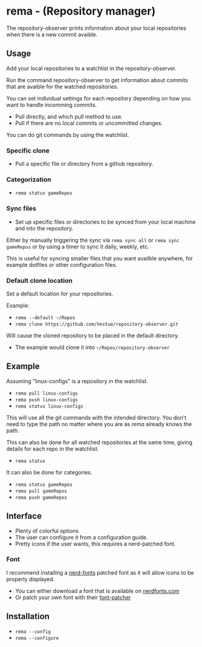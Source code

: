 # rema - (Repository manager)
The repository-observer prints information about your local repositories when there is a new commit avaible.

## Usage
Add your local repositories to a watchlist in the repository-observer.

Run the command repository-observer to get information about commits that are avaible for the watched repositories.

You can set individual settings for each repository depending on how you want to handle incomming commits.
* Pull directly, and which pull method to use.
* Pull if there are no local commits or uncommitted changes.

You can do git commands by using the watchlist.

### Specific clone
- Pull a specific file or directory from a github repository.

### Categorization
* `rema status gameRepos`

### Sync files
* Set up specific files or directories to be synced from your local machine and into the repository.

Either by manually triggering the sync via `rema sync all` or `rema sync gameRepos` or by using a timer to sync it daily, weekly, etc.

This is useful for syncing smaller files that you want availble anywhere, for example dotfiles or other configuration files.

### Default clone location
Set a default location for your repositories.

Example:
* `rema --default ~/Repos`
* `rema clone https://github.com/Vestue/repository-observer.git`

Will cause the cloned repository to be placed in the default directory.
- The example would clone it into `~/Repos/repository-observer`

## Example
Assuming "linux-configs" is a repository in the watchlist.
* `rema pull linux-configs`
* `rema push linux-configs`
* `rema status linux-configs`

This will use all the git commands with the intended directory.
You don't need to type the path no matter where you are as *rema* already knows the path.

This can also be done for all watched repositories at the same time, giving details for each repo in the watchlist.
* `rema status`

It can also be done for categories.
* `rema status gameRepos`
* `rema pull gameRepos`
* `rema push gameRepos`

## Interface
- Plenty of colorful options
- The user can configure it from a configuration guide.
- Pretty icons if the user wants, this requires a nerd-patched font.

### Font
I recommend installing a [nerd-fonts](https://github.com/ryanoasis/nerd-fonts) patched font as it will allow icons to be properly displayed.
- You can either download a font that is available on [nerdfonts.com](https://www.nerdfonts.com/font-downloads)
- Or patch your own font with their [font-patcher](https://github.com/ryanoasis/nerd-fonts#font-patcher)

## Installation
* `rema --config`
* `rema --configure`
